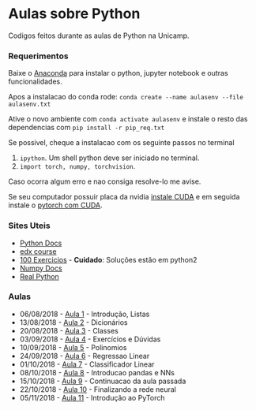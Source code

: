 # Aulas sobre Python

Codigos feitos durante as aulas de Python na Unicamp.

### Requerimentos

Baixe o [Anaconda](https://www.anaconda.com/download/) para instalar o python, jupyter notebook e outras funcionalidades.

Apos a instalacao do conda rode:
`conda create --name aulasenv --file aulasenv.txt`

Ative o novo ambiente com `conda activate aulasenv` e instale o resto das dependencias com
`pip install -r pip_req.txt`

Se possivel, cheque a instalacao com os seguinte passos no terminal

1. `ipython`. Um shell python deve ser iniciado no terminal.
1. `import torch, numpy, torchvision`.

Caso ocorra algum erro e nao consiga resolve-lo me avise.

Se seu computador possuir placa da nvidia [instale CUDA](https://docs.nvidia.com/cuda/cuda-installation-guide-linux/index.html) e em seguida instale o [pytorch com CUDA](https://pytorch.org/).

### Sites Uteis

- [Python Docs](https://docs.python.org/3/)
- [edx course](https://courses.edx.org/courses/course-v1:UTAx+CSE1309x+2016T1/course/)
- [100 Exercicios](https://github.com/zhiwehu/Python-programming-exercises/blob/master/100%2B%20Python%20challenging%20programming%20exercises.txt) - **Cuidado**: Soluções estão em python2
- [Numpy Docs](https://docs.scipy.org/doc/numpy-1.14.0/index.html)
- [Real Python](https://realpython.com/)

### Aulas

- 06/08/2018 - [Aula 1](https://github.com/israelcamp/AulasPython/tree/master/Aula1) - Introdução, Listas
- 13/08/2018 - [Aula 2](https://github.com/israelcamp/AulasPython/tree/master/Aula2) - Dicionários
- 20/08/2018 - [Aula 3](https://github.com/israelcamp/AulasPython/tree/master/Aula3) - Classes
- 03/09/2018 - [Aula 4](https://github.com/israelcamp/AulasPython/tree/master/Aula4) - Exercícios e Dúvidas
- 10/09/2018 - [Aula 5](https://github.com/israelcamp/AulasPython/tree/master/Aula5) - Polinomios
- 24/09/2018 - [Aula 6](https://github.com/israelcamp/AulasPython/tree/master/Aula6) - Regressao Linear
- 01/10/2018 - [Aula 7](https://github.com/israelcamp/AulasPython/tree/master/Aula7) - Classificador Linear
- 08/10/2018 - [Aula 8](https://github.com/israelcamp/AulasPython/tree/master/Aula8) - Introducao pandas e NNs
- 15/10/2018 - [Aula 9](https://github.com/israelcamp/AulasPython/tree/master/Aula9) - Continuacao da aula passada
- 22/10/2018 - [Aula 10](https://github.com/israelcamp/AulasPython/tree/master/Aula10) - Finalizando a rede neural
- 05/11/2018 - [Aula 11](https://github.com/israelcamp/AulasPython/tree/master/Aula11) - Introdução ao PyTorch
